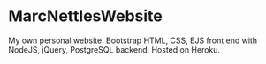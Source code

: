 # MarcNettlesWebsite
My own personal website. Bootstrap HTML, CSS, EJS front end with NodeJS, jQuery, PostgreSQL backend. Hosted on Heroku.
